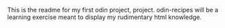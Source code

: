 This is the readme for my first odin project, project. odin-recipes will be a learning exercise meant to display my rudimentary html knowledge.
